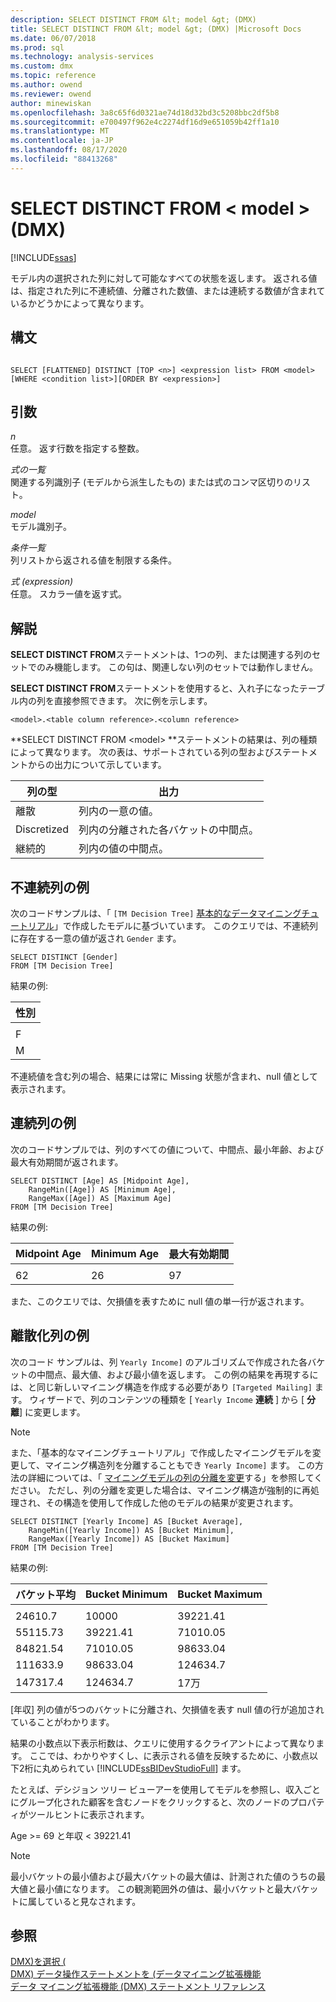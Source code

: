 ```yaml
---
description: SELECT DISTINCT FROM &lt; model &gt; (DMX)
title: SELECT DISTINCT FROM &lt; model &gt; (DMX) |Microsoft Docs
ms.date: 06/07/2018
ms.prod: sql
ms.technology: analysis-services
ms.custom: dmx
ms.topic: reference
ms.author: owend
ms.reviewer: owend
author: minewiskan
ms.openlocfilehash: 3a8c65f6d0321ae74d18d32bd3c5208bbc2df5b8
ms.sourcegitcommit: e700497f962e4c2274df16d9e651059b42ff1a10
ms.translationtype: MT
ms.contentlocale: ja-JP
ms.lasthandoff: 08/17/2020
ms.locfileid: "88413268"
---
```

# <a name="select-distinct-from-ltmodel-gt-dmx"></a>SELECT DISTINCT FROM &lt; model &gt; (DMX)
[!INCLUDE[ssas](../includes/applies-to-version/ssas.md)]

  モデル内の選択された列に対して可能なすべての状態を返します。 返される値は、指定された列に不連続値、分離された数値、または連続する数値が含まれているかどうかによって異なります。  
  
## <a name="syntax"></a>構文  
  
```  
  
SELECT [FLATTENED] DISTINCT [TOP <n>] <expression list> FROM <model>   
[WHERE <condition list>][ORDER BY <expression>]  
```  
  
## <a name="arguments"></a>引数  
 *n*  
 任意。 返す行数を指定する整数。  
  
 *式の一覧*  
 関連する列識別子 (モデルから派生したもの) または式のコンマ区切りのリスト。  
  
 *model*  
 モデル識別子。  
  
 *条件一覧*  
 列リストから返される値を制限する条件。  
  
 *式 (expression)*  
 任意。 スカラー値を返す式。  
  
## <a name="remarks"></a>解説  
 **SELECT DISTINCT FROM**ステートメントは、1つの列、または関連する列のセットでのみ機能します。 この句は、関連しない列のセットでは動作しません。  
  
 **SELECT DISTINCT FROM**ステートメントを使用すると、入れ子になったテーブル内の列を直接参照できます。 次に例を示します。  
  
```  
<model>.<table column reference>.<column reference>  
```  
  
 **SELECT DISTINCT FROM \<model> **ステートメントの結果は、列の種類によって異なります。 次の表は、サポートされている列の型およびステートメントからの出力について示しています。  
  
|列の型|出力|  
|-----------------|------------|  
|離散|列内の一意の値。|  
|Discretized|列内の分離された各バケットの中間点。|  
|継続的|列内の値の中間点。|  
  
## <a name="discrete-column-example"></a>不連続列の例  
 次のコードサンプルは、「 `[TM Decision Tree]` [基本的なデータマイニングチュートリアル](https://msdn.microsoft.com/library/6602edb6-d160-43fb-83c8-9df5dddfeb9c)」で作成したモデルに基づいています。 このクエリでは、不連続列に存在する一意の値が返され `Gender` ます。  
  
```  
SELECT DISTINCT [Gender]  
FROM [TM Decision Tree]  
```  
  
 結果の例:  
  
|性別|  
|------------|  
||  
|F|  
|M|  
  
 不連続値を含む列の場合、結果には常に Missing 状態が含まれ、null 値として表示されます。  
  
## <a name="continuous-column-example"></a>連続列の例  
 次のコードサンプルでは、列のすべての値について、中間点、最小年齢、および最大有効期間が返されます。  
  
```  
SELECT DISTINCT [Age] AS [Midpoint Age],   
    RangeMin([Age]) AS [Minimum Age],   
    RangeMax([Age]) AS [Maximum Age]  
FROM [TM Decision Tree]  
```  
  
 結果の例:  
  
|Midpoint Age|Minimum Age|最大有効期間|  
|------------------|-----------------|-----------------|  
||||  
|62|26|97|  
  
 また、このクエリでは、欠損値を表すために null 値の単一行が返されます。  
  
## <a name="discretized-column-example"></a>離散化列の例  
 次のコード サンプルは、列 `Yearly Income]` のアルゴリズムで作成された各バケットの中間点、最大値、および最小値を返します。 この例の結果を再現するには、と同じ新しいマイニング構造を作成する必要があり `[Targeted Mailing]` ます。 ウィザードで、列のコンテンツの種類を [ `Yearly Income` **連続** ] から [ **分離**] に変更します。  
  
> [!NOTE]  
>  また、「基本的なマイニングチュートリアル」で作成したマイニングモデルを変更して、マイニング構造列を分離することもでき `Yearly Income]` ます。 この方法の詳細については、「 [マイニングモデルの列の分離を変更](https://docs.microsoft.com/analysis-services/data-mining/change-the-discretization-of-a-column-in-a-mining-model)する」を参照してください。 ただし、列の分離を変更した場合は、マイニング構造が強制的に再処理され、その構造を使用して作成した他のモデルの結果が変更されます。  
  
```  
SELECT DISTINCT [Yearly Income] AS [Bucket Average],   
    RangeMin([Yearly Income]) AS [Bucket Minimum],   
    RangeMax([Yearly Income]) AS [Bucket Maximum]  
FROM [TM Decision Tree]  
```  
  
 結果の例:  
  
|バケット平均|Bucket Minimum|Bucket Maximum|  
|--------------------|--------------------|--------------------|  
||||  
|24610.7|10000|39221.41|  
|55115.73|39221.41|71010.05|  
|84821.54|71010.05|98633.04|  
|111633.9|98633.04|124634.7|  
|147317.4|124634.7|17万|  
  
 [年収] 列の値が5つのバケットに分離され、欠損値を表す null 値の行が追加されていることがわかります。  
  
 結果の小数点以下表示桁数は、クエリに使用するクライアントによって異なります。 ここでは、わかりやすくし、に表示される値を反映するために、小数点以下2桁に丸められてい [!INCLUDE[ssBIDevStudioFull](../includes/ssbidevstudiofull-md.md)] ます。  
  
 たとえば、デシジョン ツリー ビューアーを使用してモデルを参照し、収入ごとにグループ化された顧客を含むノードをクリックすると、次のノードのプロパティがツールヒントに表示されます。  
  
 Age >= 69 と年収 < 39221.41  
  
> [!NOTE]  
>  最小バケットの最小値および最大バケットの最大値は、計測された値のうちの最大値と最小値になります。 この観測範囲外の値は、最小バケットと最大バケットに属していると見なされます。  
  
## <a name="see-also"></a>参照  
 [DMX&#41;を選択 &#40;](../dmx/select-dmx.md)   
 [DMX&#41; データ操作ステートメントを &#40;データマイニング拡張機能](../dmx/dmx-statements-data-manipulation.md)   
 [データ マイニング拡張機能 &#40;DMX&#41; ステートメント リファレンス](../dmx/data-mining-extensions-dmx-statements.md)  
  
  
